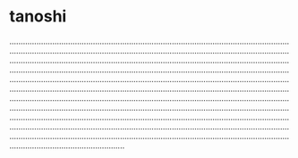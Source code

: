 # tanoshi
.......................................................................................................................................................................................................................................................................................................................................................................................................................................................................................................................................................................................................................................................................................................................................................................................................................................................................................................................................................................................................................................................................................................................................................................................................................................................................................................................................................................................................................................................................